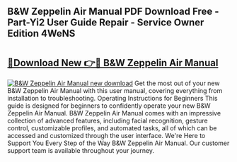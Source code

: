 ## B&W Zeppelin Air Manual PDF Download Free - Part-Yi2 User Guide Repair - Service Owner Edition 4WeNS

# <h2><a href="http://cf2759.oget.top/?id=B%26W+Zeppelin+Air+Manual">🔗Download New 👉🔴 B&W Zeppelin Air Manual</a></h2>

[![B&W Zeppelin Air Manual new download](https://i.imgur.com/5g1atiW.png)](http://cf2759.oget.top/?id=B%26W+Zeppelin+Air+Manual)
Get the most out of your new B&W Zeppelin Air Manual with this user manual, covering everything from installation to troubleshooting. Operating Instructions for Beginners This guide is designed for beginners to confidently operate your new B&W Zeppelin Air Manual. B&W Zeppelin Air Manual comes with an impressive collection of advanced features, including facial recognition, gesture control, customizable profiles, and automated tasks, all of which can be accessed and customized through the user interface. We're Here to Support You Every Step of the Way B&W Zeppelin Air Manual. Our customer support team is available throughout your journey.
